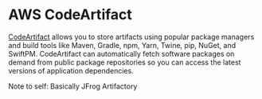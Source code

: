# AWS CodeArtifact

[CodeArtifact](https://aws.amazon.com/codeartifact/) allows you to store artifacts using popular package managers and build tools like Maven, Gradle, npm, Yarn, Twine, pip, NuGet, and SwiftPM. CodeArtifact can automatically fetch software packages on demand from public package repositories so you can access the latest versions of application dependencies.

Note to self:
Basically JFrog Artifactory